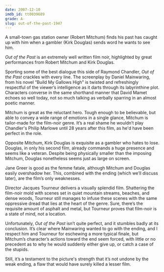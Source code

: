```yaml
---
date: 2007-12-10
imdb_id: tt0039689
grade: A-
slug: out-of-the-past-1947
---
```


A small-town gas station owner (Robert Mitchum) finds his past has caught up with him when a gambler (Kirk Douglas) sends word he wants to see him.

_Out of the Past_ is an extremely well written film noir, highlighted by great performances from Robert Mitchum and Kirk Douglas.

Sporting some of the best dialogue this side of Raymond Chandler, _Out of the Past_ crackles with every line. The screenplay by Daniel Mainwaring, from his novel “Build My Gallows High” is twisted and refreshingly respectful of the viewer’s intelligence as it darts through its labyrinthine plot. Characters converse in the same shorthand manner that David Mamet echoes so well today, not so much talking as verbally sparring in an almost poetic manner.

Mitchum is great as the reluctant hero. Tough enough to be believable, but able to convey a wide range of emotions in a single glance, Mitchum is tailor-made for the film-noir genre. It’s a real shame he wouldn’t play Chandler's Philip Marlowe until 28 years after this film, as he'd have been perfect in the role.

Opposite Mitchum, Kirk Douglas is exquisite as a gambler who hates to lose. Douglas, in only his second film, already commands a huge presence and seems like a veteran. Despite being physically smaller than the imposing Mitchum, Douglas nonetheless seems just as large on screen.

Jane Greer is good as the femme fatale, although Mitchum and Douglas easily overshadow her. This, combined with the ending (which we’ll discuss later), are the film’s only weaknesses.

Director Jacques Tourneur delivers a visually splendid film. Shattering the film-noir mold with scenes set in quiet mountain streams, beaches, and dense woods, Tourneur still manages to infuse these scenes with the same oppressive dread that lies at the heart of the genre. Sure, there’s the requisite amount of asphalt and metal, but Tourneur proves that film-noir is a state of mind, not a location.

Unfortunately, _Out of the Past_ isn’t quite perfect, and it stumbles badly at its conclusion. It’s clear where Mainwaring wanted to go with the ending, and I respect him and Tourneur for eschewing a more typical finale, but Mitchum’s character’s actions toward the end seem forced, with little or no precedent as to why he would suddenly either give up, or catch a case of the stupids.

Still, it’s a testament to the picture's strength that it’s not undone by the weak ending, a flaw that would have surely killed a lesser film.
